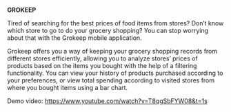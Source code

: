 **GROKEEP**

Tired of searching for the best prices of food items from stores? Don’t know which store to go to do your grocery shopping? You can stop worrying about that with the Grokeep mobile application.

Grokeep offers you a way of keeping your grocery shopping records from different stores efficiently, allowing you to analyze stores’ prices of products based on the items you bought with the help of a filtering functionality. You can view your history of products purchased according to your preferences, or view total spending according to visited stores from where you bought items using a bar chart. 

Demo video: https://www.youtube.com/watch?v=T8qgSbFYW08&t=1s
